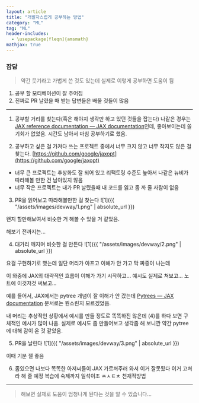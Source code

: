 ```yaml
---
layout: article
title: "개발자스럽게 공부하는 방법"
category: "ML"
tag: "ML"
header-includes:
  - \usepackage[fleqn]{amsmath}
mathjax: true
---
```


### 잡담

> 약간 웃기라고 가볍게 쓴 것도 있는데 실제로 이렇게 공부하면 도움이 됨

1. 공부 할 모티베이션이 잘 주어짐
2. 진짜로 PR 날렸을 때 받는 답변들은 배울 것들이 많음

------------------------

1. 공부할 거리를 찾는다(혹은 해야지 생각만 하고 있던 것들을 잡는다)
나같은 경우는 [JAX reference documentation — JAX documentation](https://jax.readthedocs.io/en/latest/index.html)인데,
좋아보이는데 쓸 기회가 없었음. 시간도 남아서 마침 공부하기로 했음.



2. 공부하고 싶은 걸 가져다 쓰는 프로젝트 중에서 너무 크지 않고 너무 작지도 않은 걸 찾는다.
[https://github.com/google/jaxopt](https://github.com/google/jaxopt)

- 너무 큰 프로젝트는 추상화도 잘 되어 있고 리팩토링 수준도 높아서 나같은 뉴비가 따라해볼 만한 건 남아있지 않음
- 너무 작은 프로젝트는 내가 PR 날렸을때 내 코드를 읽고 좀 까 줄 사람이 없음


3. PR을 읽어보고 따라해볼만한 걸 찾는다
![1]({{ "/assets/images/devway/1.png" | absolute_url }})

왠지 할만해보여서 비슷한 거 해볼 수 있을 거 같았음.

해보기 전까지는...



4. 대가리 깨지며 비슷한 걸 만든다
![1]({{ "/assets/images/devway/2.png" | absolute_url }})

요걸 구현하기로 했는데 일단 머리가 아프고 이해가 안 가고 막 짜증이 나는데

이 와중에 JAX의 대략적인 흐름이 이해가 가기 시작하고...
예시도 실제로 쳐보고...
노트에 이것저것 써보고...

예를 들어서, JAX에서는 pytree 개념이 잘 이해가 안 갔는데
[Pytrees — JAX documentation](https://jax.readthedocs.io/en/latest/pytrees.html)
문서로는 뭔소린지 모르겠었음.

내 머리는 추상적인 상황에서 예시를 만들 정도로 똑똑하진 않은데 (4)를 하다 보면 구체적인 예시가 많이 나옴.
실제로 예시도 좀 만들어보고 생각좀 해 보니깐 약간 pytree에 대해 감이 온 것 같았음.

5. PR을 날린다
![1]({{ "/assets/images/devway/3.png" | absolute_url }})

이때 기분 젤 좋음

6. 좀있으면 나보다 똑똑한 아저씨들이 JAX 가르쳐주러 와서 이거 잘못됬다 이거 고쳐라 해 줄 예정
복습에 숙제까지 일석이조 ㅆㅅㅌㅊ 천재적방법


-------

> 해보면 실제로 도움이 엄청나게 된다는 것을 알 수 있습니다...